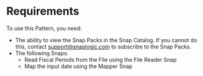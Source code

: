 # Requirements

To use this Pattern, you need:

* The ability to view the Snap Packs in the Snap Catalog. If you cannot do this, contact [support@snaplogic.com](mailto:support@snaplogic.com) to subscribe to the Snap Packs.
* The following Snaps:
  * Read Fiscal Periods from the File using the File Reader Snap
  * Map the input date using the Mapper Snap
